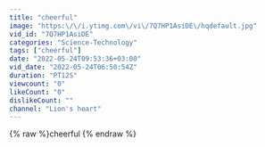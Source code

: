 ```yaml
---
title: "cheerful"
image: "https:\/\/i.ytimg.com\/vi\/7Q7HP1AsiDE\/hqdefault.jpg"
vid_id: "7Q7HP1AsiDE"
categories: "Science-Technology"
tags: ["cheerful"]
date: "2022-05-24T09:53:36+03:00"
vid_date: "2022-05-24T06:50:54Z"
duration: "PT12S"
viewcount: "0"
likeCount: "0"
dislikeCount: ""
channel: "Lion's heart"
---
```

{% raw %}cheerful {% endraw %}

